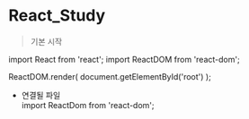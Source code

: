 # React_Study
> 기본 시작

import React from 'react';
import ReactDOM from 'react-dom';


ReactDOM.render(
  document.getElementById('root')
);

- 연결될 파일<br>
import ReactDom from 'react-dom';
